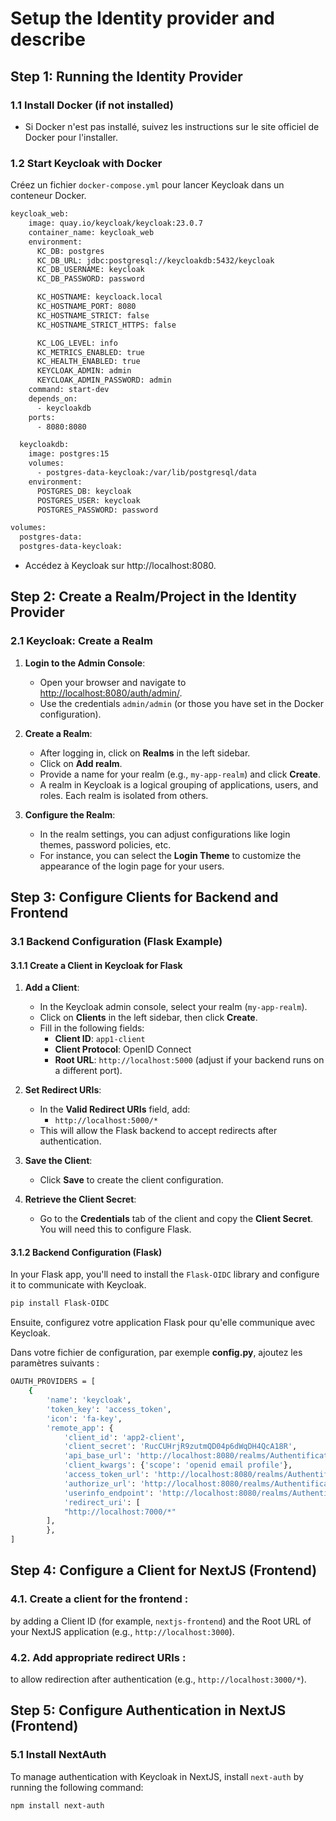 
# Setup the Identity provider and describe

## Step 1: Running the Identity Provider

### 1.1 Install Docker (if not installed)
- Si Docker n'est pas installé, suivez les instructions sur le site officiel de Docker pour l'installer.

### 1.2 Start Keycloak with Docker

Créez un fichier `docker-compose.yml` pour lancer Keycloak dans un conteneur Docker.

```bash
keycloak_web:
    image: quay.io/keycloak/keycloak:23.0.7
    container_name: keycloak_web
    environment:
      KC_DB: postgres
      KC_DB_URL: jdbc:postgresql://keycloakdb:5432/keycloak
      KC_DB_USERNAME: keycloak
      KC_DB_PASSWORD: password

      KC_HOSTNAME: keycloack.local
      KC_HOSTNAME_PORT: 8080
      KC_HOSTNAME_STRICT: false
      KC_HOSTNAME_STRICT_HTTPS: false

      KC_LOG_LEVEL: info
      KC_METRICS_ENABLED: true
      KC_HEALTH_ENABLED: true
      KEYCLOAK_ADMIN: admin
      KEYCLOAK_ADMIN_PASSWORD: admin
    command: start-dev
    depends_on:
      - keycloakdb
    ports:
      - 8080:8080

  keycloakdb:
    image: postgres:15
    volumes:
      - postgres-data-keycloak:/var/lib/postgresql/data
    environment:
      POSTGRES_DB: keycloak
      POSTGRES_USER: keycloak
      POSTGRES_PASSWORD: password

volumes:
  postgres-data:
  postgres-data-keycloak:
```
- Accédez à Keycloak sur http://localhost:8080.

## Step 2: Create a Realm/Project in the Identity Provider

### 2.1 Keycloak: Create a Realm
1. **Login to the Admin Console**:
   - Open your browser and navigate to [http://localhost:8080/auth/admin/](http://localhost:8080/auth/admin/).
   - Use the credentials `admin/admin` (or those you have set in the Docker configuration).
   
2. **Create a Realm**:
   - After logging in, click on **Realms** in the left sidebar.
   - Click on **Add realm**.
   - Provide a name for your realm (e.g., `my-app-realm`) and click **Create**.
   - A realm in Keycloak is a logical grouping of applications, users, and roles. Each realm is isolated from others.

3. **Configure the Realm**:
   - In the realm settings, you can adjust configurations like login themes, password policies, etc.
   - For instance, you can select the **Login Theme** to customize the appearance of the login page for your users.



## Step 3: Configure Clients for Backend and Frontend

### 3.1 Backend Configuration (Flask Example)

#### 3.1.1 Create a Client in Keycloak for Flask
1. **Add a Client**:
   - In the Keycloak admin console, select your realm (`my-app-realm`).
   - Click on **Clients** in the left sidebar, then click **Create**.
   - Fill in the following fields:
     - **Client ID**: `app1-client`
     - **Client Protocol**: OpenID Connect
     - **Root URL**: `http://localhost:5000` (adjust if your backend runs on a different port).
   
2. **Set Redirect URIs**:
   - In the **Valid Redirect URIs** field, add:
     - `http://localhost:5000/*`
   - This will allow the Flask backend to accept redirects after authentication.
   
3. **Save the Client**:
   - Click **Save** to create the client configuration.

4. **Retrieve the Client Secret**:
   - Go to the **Credentials** tab of the client and copy the **Client Secret**. You will need this to configure Flask.

#### 3.1.2 Backend Configuration (Flask)

In your Flask app, you'll need to install the `Flask-OIDC` library and configure it to communicate with Keycloak.

```bash
pip install Flask-OIDC
```
Ensuite, configurez votre application Flask pour qu'elle communique avec Keycloak.

Dans votre fichier de configuration, par exemple **config.py**, ajoutez les paramètres suivants :

```bash
OAUTH_PROVIDERS = [
    {
        'name': 'keycloak',
        'token_key': 'access_token',
        'icon': 'fa-key',
        'remote_app': {
            'client_id': 'app2-client',
            'client_secret': 'RucCUHrjR9zutmQD04p6dWqDH4QcA18R',
            'api_base_url': 'http://localhost:8080/realms/Authentification/protocol/openid-connect/',
            'client_kwargs': {'scope': 'openid email profile'},
            'access_token_url': 'http://localhost:8080/realms/Authentification/protocol/openid-connect/token',
            'authorize_url': 'http://localhost:8080/realms/Authentification/protocol/openid-connect/auth',
            'userinfo_endpoint': 'http://localhost:8080/realms/Authentification/protocol/openid-connect/userinfo',
            'redirect_uri': [
            "http://localhost:7000/*"
        ],
        },
]
```

## Step 4: Configure a Client for NextJS (Frontend)

### 4.1. **Create a client for the frontend** :
by adding a Client ID (for example, `nextjs-frontend`) and the Root URL of your NextJS application (e.g., `http://localhost:3000`).
### 4.2. **Add appropriate redirect URIs** :
to allow redirection after authentication (e.g., `http://localhost:3000/*`).


## Step 5: Configure Authentication in NextJS (Frontend)

### 5.1 Install NextAuth

To manage authentication with Keycloak in NextJS, install `next-auth` by running the following command:

```bash
npm install next-auth
```
